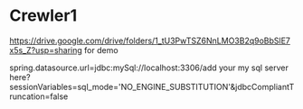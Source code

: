 # Crewler1
https://drive.google.com/drive/folders/1_tU3PwTSZ6NnLMO3B2q9oBbSlE7x5s_Z?usp=sharing for demo

spring.datasource.url=jdbc:mySql://localhost:3306/add your my sql server here?sessionVariables=sql_mode='NO_ENGINE_SUBSTITUTION'&jdbcCompliantTruncation=false


